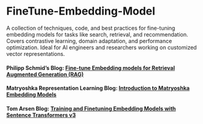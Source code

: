 # FineTune-Embedding-Model
A collection of techniques, code, and best practices for fine-tuning embedding models for tasks like search, retrieval, and recommendation. Covers contrastive learning, domain adaptation, and performance optimization. Ideal for AI engineers and researchers working on customized vector representations.


#### Philipp Schmid’s Blog: [Fine-tune Embedding models for Retrieval Augmented Generation (RAG)](https://www.philschmid.de/fine-tune-embedding-model-for-rag#3-define-loss-function-with-matryoshka-representation)

#### Matryoshka Representation Learning Blog: [Introduction to Matryoshka Embedding Models](https://huggingface.co/blog/matryoshka)

#### Tom Arsen Blog: [Training and Finetuning Embedding Models with Sentence Transformers v3](https://huggingface.co/blog/train-sentence-transformers)
